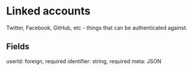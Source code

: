 Linked accounts
===============

Twitter, Facebook, GitHub, etc - things that can be authenticated
against.

Fields
------

userId: foreign, required
identifier: string, required
meta: JSON
